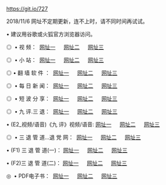 https://git.io/727
<p>2018/11/6 网址不定期更新，连不上时，请不同时间再试试。
<p>• 建议用谷歌或火狐官方浏览器访问。
<p>◎  • 视 频： 
<a href="http://wbn.cercadelrio.com/" target="_blank">网址一</a> 　 
<a href="http://wat.cercadelrio.com/9018.html" target="_blank">网址二</a> 　 
<a href="http://wat.cercadelrio.com/9449.html" target="_blank">网址三</a></p>
<p>◎ </span>  •  小 站：  
<a href="http://wbn.cercadelrio.com/" target="_blank">网址一</a> 　 
<a href="http://wat.cercadelrio.com/" target="_blank">网址二</a> 　 
<a href="http://wat.cercadelrio.com/read/" target="_blank">网址三</a></p>
<p>◎  • 翻 墙 软 件 ：  
<a href="http://wbn.cercadelrio.com/ff/" target="_blank">网址一</a> 　 
<a href="http://wat.cercadelrio.com/s/read/a1_nd.html" target="_blank">网址二</a> 　 
<a href="http://wat.cercadelrio.com/ff/index.html" target="_blank">网址三</a></p>
<p>◎ </span>  • 每 日 新 闻：  
<a href="http://wbn.cercadelrio.com/day/" target="_blank">网址一</a> 　 
<a href="http://wat.cercadelrio.com/day/" target="_blank">网址二</a> 　 
<a href="http://wat.cercadelrio.com/day/index.html" target="_blank">网址三</a></p>
<p>◎ </span>  • 短 波 分 享：  
<a href="http://wbn.cercadelrio.com/h/" target="_blank">网址一</a> 　 
<a href="http://wat.cercadelrio.com/h/" target="_blank">网址二</a> 　 
<a href="http://wat.cercadelrio.com/h/index.html" target="_blank">网址三</a></p>
<p>◎   • 九 评.三 退：  
<a href="http://wbn.cercadelrio.com/t/" target="_blank">网址一</a> 　 
<a href="http://wat.cercadelrio.com/v2/index.html" target="_blank">网址二</a> 　 
<a href="http://wat.cercadelrio.com/tt/index.html" target="_blank">网址三</a> 　</p>
<p>  • (E2_视频/语音)《九 评》视频/语音: 
<a href="http://wat.cercadelrio.com/7738.html" target="_blank">网址一</a> 　 
<a href="http://wat.cercadelrio.com/7614.html" target="_blank">网址二</a> 　 
<a href="http://wat.cercadelrio.com/7633.html" target="_blank">网址三</a></p>
<p>◎   • 三 退 管 道...退 党 网：  
<a href="http://wbn.cercadelrio.com/go/td1.html" target="_blank">网址一</a> 　 
<a href="http://wat.cercadelrio.com/go/td2.html" target="_blank">网址二</a> 　 
<a href="http://wat.cercadelrio.com/go/td3.html" target="_blank">网址三</a></p>
<p>  • (F1) 三 退 管 道(一)： 
<a href="http://wbn.cercadelrio.com/dd/" target="_blank">网址一</a> 　 
<a href="http://wat.cercadelrio.com/s/read/a1_tdx.html" target="_blank">网址二</a> 　 
<a href="http://wat.cercadelrio.com/dd/" target="_blank">网址三</a></p>
<p>  • (F2)三 退 管 道(二)： 
<a href="http://wat.cercadelrio.com/d/" target="_blank">网址一</a> 　 
<a href="http://wbn.cercadelrio.com/d/index.html" target="_blank">网址二</a> 　 
<a href="http://wat.cercadelrio.com/d/" target="_blank">网址三</a></p>
<p>◎   • PDF电子书：  
<a href="http://wbn.cercadelrio.com/p/" target="_blank">网址一</a> 　 
<a href="http://wat.cercadelrio.com/p/index.html" target="_blank">网址二</a> 　 
<a href="http://wat.cercadelrio.com/p/" target="_blank">网址三</a></p>


